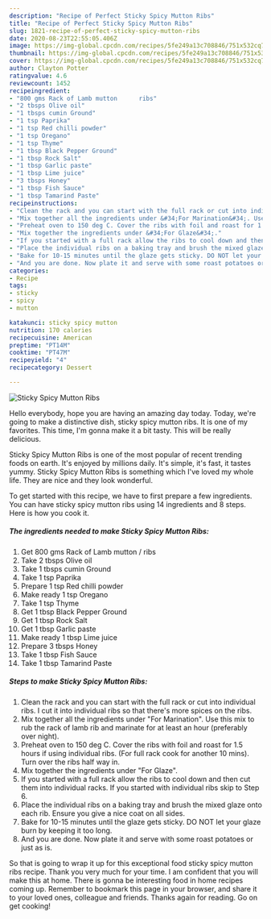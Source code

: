 ```yaml
---
description: "Recipe of Perfect Sticky Spicy Mutton Ribs"
title: "Recipe of Perfect Sticky Spicy Mutton Ribs"
slug: 1821-recipe-of-perfect-sticky-spicy-mutton-ribs
date: 2020-08-23T22:55:05.406Z
image: https://img-global.cpcdn.com/recipes/5fe249a13c708846/751x532cq70/sticky-spicy-mutton-ribs-recipe-main-photo.jpg
thumbnail: https://img-global.cpcdn.com/recipes/5fe249a13c708846/751x532cq70/sticky-spicy-mutton-ribs-recipe-main-photo.jpg
cover: https://img-global.cpcdn.com/recipes/5fe249a13c708846/751x532cq70/sticky-spicy-mutton-ribs-recipe-main-photo.jpg
author: Clayton Potter
ratingvalue: 4.6
reviewcount: 1452
recipeingredient:
- "800 gms Rack of Lamb mutton      ribs"
- "2 tbsps Olive oil"
- "1 tbsps cumin Ground"
- "1 tsp Paprika"
- "1 tsp Red chilli powder"
- "1 tsp Oregano"
- "1 tsp Thyme"
- "1 tbsp Black Pepper Ground"
- "1 tbsp Rock Salt"
- "1 tbsp Garlic paste"
- "1 tbsp Lime juice"
- "3 tbsps Honey"
- "1 tbsp Fish Sauce"
- "1 tbsp Tamarind Paste"
recipeinstructions:
- "Clean the rack and you can start with the full rack or cut into individual ribs. I cut it into individual ribs so that there&#39;s more spices on the ribs."
- "Mix together all the ingredients under &#34;For Marination&#34;. Use this mix to rub the rack of lamb rib and marinate for at least an hour (preferably over night)."
- "Preheat oven to 150 deg C. Cover the ribs with foil and roast for 1.5 hours if using individual ribs. (For full rack cook for another 10 mins). Turn over the ribs half way in."
- "Mix together the ingredients under &#34;For Glaze&#34;."
- "If you started with a full rack allow the ribs to cool down and then cut them into individual racks. If you started with individual ribs skip to Step 6."
- "Place the individual ribs on a baking tray and brush the mixed glaze onto each rib. Ensure you give a nice coat on all sides."
- "Bake for 10-15 minutes until the glaze gets sticky. DO NOT let your glaze burn by keeping it too long."
- "And you are done. Now plate it and serve with some roast potatoes or just as is."
categories:
- Recipe
tags:
- sticky
- spicy
- mutton

katakunci: sticky spicy mutton 
nutrition: 170 calories
recipecuisine: American
preptime: "PT14M"
cooktime: "PT47M"
recipeyield: "4"
recipecategory: Dessert

---
```



![Sticky Spicy Mutton Ribs](https://img-global.cpcdn.com/recipes/5fe249a13c708846/751x532cq70/sticky-spicy-mutton-ribs-recipe-main-photo.jpg)

Hello everybody, hope you are having an amazing day today. Today, we're going to make a distinctive dish, sticky spicy mutton ribs. It is one of my favorites. This time, I'm gonna make it a bit tasty. This will be really delicious.

Sticky Spicy Mutton Ribs is one of the most popular of recent trending foods on earth. It's enjoyed by millions daily. It's simple, it's fast, it tastes yummy. Sticky Spicy Mutton Ribs is something which I've loved my whole life. They are nice and they look wonderful.




To get started with this recipe, we have to first prepare a few ingredients. You can have sticky spicy mutton ribs using 14 ingredients and 8 steps. Here is how you cook it.

<!--inarticleads1-->

##### The ingredients needed to make Sticky Spicy Mutton Ribs:

1. Get 800 gms Rack of Lamb mutton /     ribs
1. Take 2 tbsps Olive oil
1. Take 1 tbsps cumin Ground
1. Take 1 tsp Paprika
1. Prepare 1 tsp Red chilli powder
1. Make ready 1 tsp Oregano
1. Take 1 tsp Thyme
1. Get 1 tbsp Black Pepper Ground
1. Get 1 tbsp Rock Salt
1. Get 1 tbsp Garlic paste
1. Make ready 1 tbsp Lime juice
1. Prepare 3 tbsps Honey
1. Take 1 tbsp Fish Sauce
1. Take 1 tbsp Tamarind Paste




<!--inarticleads2-->

##### Steps to make Sticky Spicy Mutton Ribs:

1. Clean the rack and you can start with the full rack or cut into individual ribs. I cut it into individual ribs so that there&#39;s more spices on the ribs.
1. Mix together all the ingredients under &#34;For Marination&#34;. Use this mix to rub the rack of lamb rib and marinate for at least an hour (preferably over night).
1. Preheat oven to 150 deg C. Cover the ribs with foil and roast for 1.5 hours if using individual ribs. (For full rack cook for another 10 mins). Turn over the ribs half way in.
1. Mix together the ingredients under &#34;For Glaze&#34;.
1. If you started with a full rack allow the ribs to cool down and then cut them into individual racks. If you started with individual ribs skip to Step 6.
1. Place the individual ribs on a baking tray and brush the mixed glaze onto each rib. Ensure you give a nice coat on all sides.
1. Bake for 10-15 minutes until the glaze gets sticky. DO NOT let your glaze burn by keeping it too long.
1. And you are done. Now plate it and serve with some roast potatoes or just as is.




So that is going to wrap it up for this exceptional food sticky spicy mutton ribs recipe. Thank you very much for your time. I am confident that you will make this at home. There is gonna be interesting food in home recipes coming up. Remember to bookmark this page in your browser, and share it to your loved ones, colleague and friends. Thanks again for reading. Go on get cooking!
